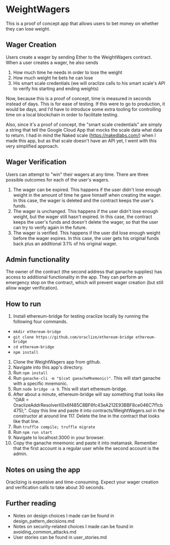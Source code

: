 # WeightWagers

This is a proof of concept app that allows users to bet money on whether they
can lose weight.

## Wager Creation

Users create a wager by sending Ether to the WeightWagers
contract. When a user creates a wager, he also sends

1) How much time he needs in order to lose the weight
2) How much weight he bets he can lose
3) His smart scale credentials (we will oraclize calls to his smart scale's
   API to verify his starting and ending weights)

Now, because this is a proof of concept, time is measured in seconds instead of
days. This is for ease of testing. If this were to go to production, it would
be days, and I'd have to introduce some extra tooling for controlling time
on a local blockchain in order to facilitate testing.

Also, since it's a proof of concept, the "smart scale credentials" are simply
a string that tell the Google Cloud App that mocks the scale data what
data to return. I had in mind the Naked scale (https://nakedlabs.com/) when
I made this app, but as that scale doesn't have an API yet, I went with this
very simplified approach.

## Wager Verification

Users can attempt to "win" their wagers at any time. There are three possible
outcomes for each of the user's wagers.

1) The wager can be expired. This happens if the user didn't lose enough
   weight in the amount of time he gave himself when creating the wager.
   In this case, the wager is deleted and the contract keeps the user's
   funds.
2) The wager is unchanged. This happens if the user didn't lose enough
   weight, but the wager still hasn't expired. In this case, the contract
   keeps the user's funds and doesn't delete the wager, so that the user
   can try to verify again in the future.
3) The wager is verified. This happens if the user did lose enough weight
   before the wager expires. In this case, the user gets his original
   funds back plus an additional 3.1% of his original wager.

## Admin functionality
The owner of the contract (the second address that ganache supplies) has
access to additional functionality in the app. They can perform an emergency
stop on the contract, which will prevent wager creation (but still allow
wager verification).

## How to run
1) Install ethereum-bridge for testing oraclize locally by running the following
   four commands.
  - `mkdir ethereum-bridge`
  - `git clone https://github.com/oraclize/ethereum-bridge ethereum-bridge`
  - `cd ethereum-bridge`
  - `npm install `
1) Clone the WeightWagers app from github.
1) Navigate into this app's directory.
1) Run `npm install`
1) Run `ganache-cli -m "$(cat ganacheMnemonic)"`. This will start ganache with
   a specific mnemonic.
1) Run `node bridge -a 9`. This will start ethereum-bridge.
1) After about a minute, ethereum-bridge will say something that looks like
   "OAR = OraclizeAddrResolverI(0x6f485C8BF6fc43eA212E93BBF8ce046C7f1cb475);".
   Copy this line and paste it into contracts/WeightWagers.sol in the
   constructor at around line 117. Delete the line in the contract that looks
   like that line.
1) Run `truffle compile; truffle migrate`
1) Run `npm run start`
1) Navigate to localhost:3000 in your browser.
1) Copy the ganache mnemonic and paste it into metamask. Remember that the
   first account is a regular user while the second account is the admin.

## Notes on using the app
Oraclizing is expensive and time-consuming. Expect your wager creation
and verification calls to take about 30 seconds.

## Further reading
- Notes on design choices I made can be found in design_pattern_decisions.md
- Notes on security-related choices I made can be found in avoiding_common_attacks.md
- User stories can be found in user_stories.md

